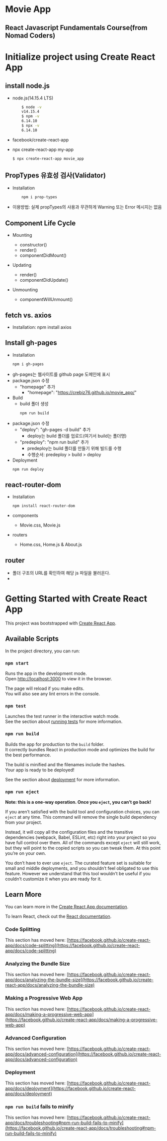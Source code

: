 # Movie App
## React Javascript Fundamentals Course(from Nomad Coders)
# Initialize project using Create React App
## install node.js
- node.js(14.15.4 LTS)
    ```bash
        $ node -v
        v14.15.4
        $ npm -v
        6.14.10
        $ npx -v
        6.14.10
    ```
- facebook/create-react-app

- npx create-react-app my-app
    ```bash
    $ npx create-react-app movie_app
    ```
## PropTypes 유효성 검사(Validator)
- Installation
    ```bash
        npm i prop-types
    ```
- 이용방법: 실제 propTypes의 사용과 무관하게 Warning 또는 Error 메시지는 없음

## Component Life Cycle
- Mounting
    - constructor()
    - render()
    - componentDidMount()

- Updating
    - render()
    - componentDidUpdate()

- Unmounting
    - componentWillUnmount()

## fetch vs. axios
- Installation: npm install axios

## Install gh-pages
- Installation
    ```bash
    npm i gh-pages
    ```
- gh-pages는 웹사이트를 github page 도메인에 표시
- package.json 수정
    - "homepage" 추가
        - "homepage": "https://crebiz76.github.io/movie_app/"
- Build
    - build 폴더 생성
        ```bash
        npm run build
        ```
- package.json 수정
    - "deploy": "gh-pages -d build" 추가
        - deploy는 build 폴더를 업로드(여기서 build는 폴더명)
    - "predeploy": "npm run build" 추가
        - predeploy는 build 폴더를 만들기 위해 빌드를 수행
        - 수행순서: predeploy > build > deploy
- Deployment
    ```bash
    npm run deploy
    ```

## react-router-dom
- Installation
    ```bash
    npm install react-router-dom
    ```
- components
    - Movie.css, Movie.js

- routers
    - Home.css, Home.js & About.js

## router
- 폴더 구조의 URL를 확인하여 해당 js 파일을 불러온다. 
- 


# Getting Started with Create React App

This project was bootstrapped with [Create React App](https://github.com/facebook/create-react-app).

## Available Scripts

In the project directory, you can run:

### `npm start`

Runs the app in the development mode.\
Open [http://localhost:3000](http://localhost:3000) to view it in the browser.

The page will reload if you make edits.\
You will also see any lint errors in the console.

### `npm test`

Launches the test runner in the interactive watch mode.\
See the section about [running tests](https://facebook.github.io/create-react-app/docs/running-tests) for more information.

### `npm run build`

Builds the app for production to the `build` folder.\
It correctly bundles React in production mode and optimizes the build for the best performance.

The build is minified and the filenames include the hashes.\
Your app is ready to be deployed!

See the section about [deployment](https://facebook.github.io/create-react-app/docs/deployment) for more information.

### `npm run eject`

**Note: this is a one-way operation. Once you `eject`, you can’t go back!**

If you aren’t satisfied with the build tool and configuration choices, you can `eject` at any time. This command will remove the single build dependency from your project.

Instead, it will copy all the configuration files and the transitive dependencies (webpack, Babel, ESLint, etc) right into your project so you have full control over them. All of the commands except `eject` will still work, but they will point to the copied scripts so you can tweak them. At this point you’re on your own.

You don’t have to ever use `eject`. The curated feature set is suitable for small and middle deployments, and you shouldn’t feel obligated to use this feature. However we understand that this tool wouldn’t be useful if you couldn’t customize it when you are ready for it.

## Learn More

You can learn more in the [Create React App documentation](https://facebook.github.io/create-react-app/docs/getting-started).

To learn React, check out the [React documentation](https://reactjs.org/).

### Code Splitting

This section has moved here: [https://facebook.github.io/create-react-app/docs/code-splitting](https://facebook.github.io/create-react-app/docs/code-splitting)

### Analyzing the Bundle Size

This section has moved here: [https://facebook.github.io/create-react-app/docs/analyzing-the-bundle-size](https://facebook.github.io/create-react-app/docs/analyzing-the-bundle-size)

### Making a Progressive Web App

This section has moved here: [https://facebook.github.io/create-react-app/docs/making-a-progressive-web-app](https://facebook.github.io/create-react-app/docs/making-a-progressive-web-app)

### Advanced Configuration

This section has moved here: [https://facebook.github.io/create-react-app/docs/advanced-configuration](https://facebook.github.io/create-react-app/docs/advanced-configuration)

### Deployment

This section has moved here: [https://facebook.github.io/create-react-app/docs/deployment](https://facebook.github.io/create-react-app/docs/deployment)

### `npm run build` fails to minify

This section has moved here: [https://facebook.github.io/create-react-app/docs/troubleshooting#npm-run-build-fails-to-minify](https://facebook.github.io/create-react-app/docs/troubleshooting#npm-run-build-fails-to-minify)
